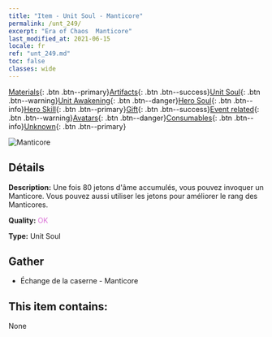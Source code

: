 ```yaml
---
title: "Item - Unit Soul - Manticore"
permalink: /unt_249/
excerpt: "Era of Chaos  Manticore"
last_modified_at: 2021-06-15
locale: fr
ref: "unt_249.md"
toc: false
classes: wide
---
```

 [Materials](/ItemsFR/){: .btn .btn--primary}[Artifacts](/ItemsFR/Artifacts/){: .btn .btn--success}[Unit Soul](/ItemsFR/UnitSoul/){: .btn .btn--warning}[Unit Awakening](/ItemsFR/UnitAwakening/){: .btn .btn--danger}[Hero Soul](/ItemsFR/HeroSoul/){: .btn .btn--info}[Hero Skill](/ItemsFR/HeroSkill/){: .btn .btn--primary}[Gift](/ItemsFR/Gift/){: .btn .btn--success}[Event related](/ItemsFR/Events/){: .btn .btn--warning}[Avatars](/ItemsFR/Avatars/){: .btn .btn--danger}[Consumables](/ItemsFR/Consumables/){: .btn .btn--info}[Unknown](/ItemsFR/Unknown/){: .btn .btn--primary}

 ![Manticore](/images/u/ti_shixie.jpg)

## Détails
 **Description:** Une fois 80 jetons d'âme accumulés, vous pouvez invoquer un Manticore. Vous pouvez aussi utiliser les jetons pour améliorer le rang des Manticores.

 **Quality:** <span style="color: #DA70D6">OK</span>

 **Type:** Unit Soul

## Gather

*    Échange de la caserne - Manticore 

## This item contains:

  None

